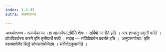 ```yaml
---
index: 1.3.45
sutra: अकर्मकाच्च

---
```

_अकर्मकाच्च_ - अकर्मकाच्च ।ज्ञ आत्मनेपदटमिति शेषः । सर्पिषो जानीते इति । अत्र ज्ञाधातुः प्रवृत्तौ वर्तते ।ज्ञोऽविदर्थस्य करणे॑ इति तृतीयार्थे षष्ठी । तदाह —  सर्पिषोपायेन प्रवर्तते इति । 'अनुपसर्गाज्ज्ञः' इति वक्ष्यमाणेनैव सिद्धे सोपसर्गार्थमिदम् । सर्पिषोऽनुजानीते । 